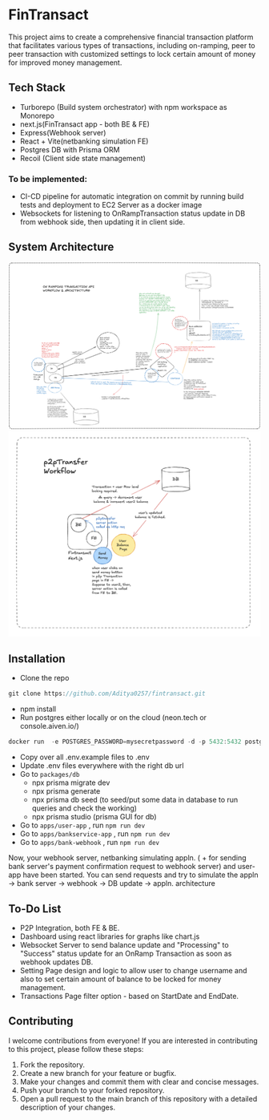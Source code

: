 # FinTransact

This project aims to create a comprehensive financial transaction platform that facilitates various types of transactions, including on-ramping, peer to peer transaction with customized settings to lock certain amount of money for improved money management.

## Tech Stack

- Turborepo (Build system orchestrator) with npm workspace as Monorepo
- next.js(FinTransact app - both BE & FE)
- Express(Webhook server)
- React + Vite(netbanking simulation FE)
- Postgres DB with Prisma ORM
- Recoil (Client side state management)

### To be implemented:

- CI-CD pipeline for automatic integration on commit by running build tests and deployment to EC2 Server as a docker image
- Websockets for listening to OnRampTransaction status update in DB from webhook side, then updating it in client side.

## System Architecture

![OnRamping System Architecture & Workflow](https://github.com/Aditya0257/fintransact/blob/master/onRampTransc_lightmode_img.png)
![Peer to Peer (p2p) Workflow](https://github.com/Aditya0257/fintransact/blob/master/p2pTransferWorkflow.png)

## Installation

- Clone the repo

```jsx
git clone https://github.com/Aditya0257/fintransact.git
```

- npm install
- Run postgres either locally or on the cloud (neon.tech or console.aiven.io/)

```jsx
docker run  -e POSTGRES_PASSWORD=mysecretpassword -d -p 5432:5432 postgres
```

- Copy over all .env.example files to .env
- Update .env files everywhere with the right db url
- Go to `packages/db`
  - npx prisma migrate dev
  - npx prisma generate
  - npx prisma db seed (to seed/put some data in database to run queries and check the working)
  - npx prisma studio (prisma GUI for db)
- Go to `apps/user-app` , run `npm run dev`
- Go to `apps/bankservice-app` , run `npm run dev`
- Go to `apps/bank-webhook` , run `npm run dev`

Now, your webhook server, netbanking simulating appln. ( + for sending bank server's payment confirmation request to webhook server) and user-app have been started.
You can send requests and try to simulate the appln -> bank server -> webhook -> DB update -> appln. architecture

## To-Do List

- P2P Integration, both FE & BE.
- Dashboard using react libraries for graphs like chart.js
- Websocket Server to send balance update and "Processing" to "Success" status update for an OnRamp Transaction as soon as webhook updates DB.
- Setting Page design and logic to allow user to change username and also to set certain amount of balance to be locked for money management.
- Transactions Page filter option - based on StartDate and EndDate.

## Contributing

I welcome contributions from everyone! If you are interested in contributing to this project, please follow these steps:

1. Fork the repository.
2. Create a new branch for your feature or bugfix.
3. Make your changes and commit them with clear and concise messages.
4. Push your branch to your forked repository.
5. Open a pull request to the main branch of this repository with a detailed description of your changes.
